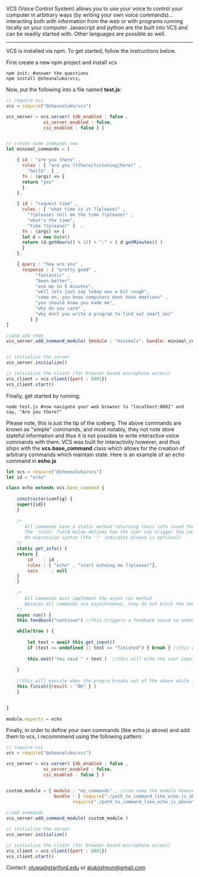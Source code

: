 VCS (Voice Control System) allows you to use your voice to control your computer in arbitrary ways (by writing your own voice
commands)... interacting both with information from the web or with programs running locally on your computer.
Javascript and python are the built into VCS and can be readily started with. Other languages are possible as well. 

---

VCS is installed via npm. To get started, follow the instructions below. 

First create a new npm project and install vcs

```
npm init; #answer the questions 
npm install @sheunaluko/vcs; 
``` 

Now, put the following into a file named **test.js**: 

```javascript 
// require vcs
vcs = require("@sheunaluko/vcs")

vcs_server = vcs.server( {db_enabled : false ,
			  ui_server_enabled : false,
			  csi_enabled : false } )


// create some commands now
let minimal_commands = [

    { id : "are you there" ,
      rules : [ "are you ?(there|listening|here)" ,
		"hello"  ] ,
      fn : (args) => {
	  return "yes"
      }
    },

    { id : "request time" ,
      rules : [ "what time is it ?(please)" ,
		"?(please) tell me the time ?(please)" ,
		"what's the time",
		"time ?(please)" ]  ,
      fn : (args) => {
	  let d = new Date()
	  return (d.getHours() % 12) + ":" + ( d.getMinutes() )
      }
    },

    { query : "how are you" ,
      response : [ "pretty good" ,
		   "fantastic" ,
		   "been better",
		   "ask me in 5 minutes",
		   "well lets just say today was a bit rough",
		   "come on, you know computers dont have emotions" ,
		   "you should know you made me",
		   "why do you care" ,
		   "why dont you write a program to find out smart ass"
		 ] }
]

//and add them
vcs_server.add_command_module( {module : "minimals", bundle: minimal_commands })


// initialize the server
vcs_server.initialize()

// initialize the client (for browser based microphone access)
vcs_client = vcs.client({port : 8001})
vcs_client.start()

``` 

Finally, get started by running: 

```
node test.js #now navigate your web browser to "localhost:8001" and say, "Are you there?" 
```

Please note, this is just the tip of the iceberg. The above commands are known as "simple" commands, and most notably,
they not note store stateful information and thus it is not possible to write interactive voice commands with them. 
VCS was built for interactivity however, and thus ships with the **vcs.base_command** class which allows for the 
creation of arbitrary commands which maintain state. Here is an example of an echo command in **echo.js** 

```javascript
let vcs = require("@sheunaluko/vcs")
let id = "echo"

class echo extends vcs.base_command { 
    
    constructor(config) { 
	super({id})
    }
    
    /* 
       All commands have a static method returning their info (used for initialization)
       The 'rules' field below defines how the user can trigger the command, and supports 
       An expressive syntax (the '?' indicates please is optional) 
    */
    static get_info() { 
	return {
	    id    : id , 
	    rules : [ "echo" , "start echoing me ?(please)"],
	    vars     : null 
	}
    } 
    
    /* 
       All commands must implement the async run method
       Because all commands are asynchronous, they do not block the nodejs runtime while waiting for user input 
    */      
    async run() { 
	this.feedback("continue") //this triggers a feedback sound to acknowledge the command is running 

	while(true ) {
	    
	    let text = await this.get_input() 
	    if (text == undefined || text == "finished") { break } //this will end the command IF the user says 'finished'
	    
	    this.emit("You said " + text )  //this will echo the user input 
	    
	}
	
	//this will execute when the progra breaks out of the above while loop 
	this.finish({result : "OK" } )
    } 
    

}

module.exports = echo 
```

Finally, in order to define your own commands (like echo.js above) and add them to vcs, I recommmend using the following pattern: 

```javascript 
// require vcs
vcs = require("@sheunaluko/vcs")

vcs_server = vcs.server( {db_enabled : false ,
			  ui_server_enabled : false,
			  csi_enabled : false } )


custom_module = { module : "my_commands" , //can name the module however your want 
                  bundle : [ require("./path_to_command_like_echo.js_above") , 
	                     require("./path_to_command_like_echo.js_above")  ] } 
			  
//add commands
vcs_server.add_command_module( custom_module ) 

// initialize the server
vcs_server.initialize()

// initialize the client (for browser based microphone access)
vcs_client = vcs.client({port : 8001})
vcs_client.start()

``` 


Contact: oluwa@stanford.edu or alukosheun@gmail.com
